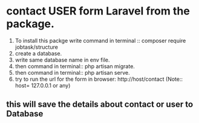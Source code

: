 # contact USER form Laravel from the package.
1. To install this packge write command in terminal :: composer require jobtask/structure
2. create a database.
3. write same database name in env file.
4. then command in terminal:: php artisan migrate.
5. then command in terminal:: php artisan serve.
6. try to run the url for the form in browser: http://host/contact (Note:: host= 127.0.0.1 or any)
## this will save the details about contact or user to Database
